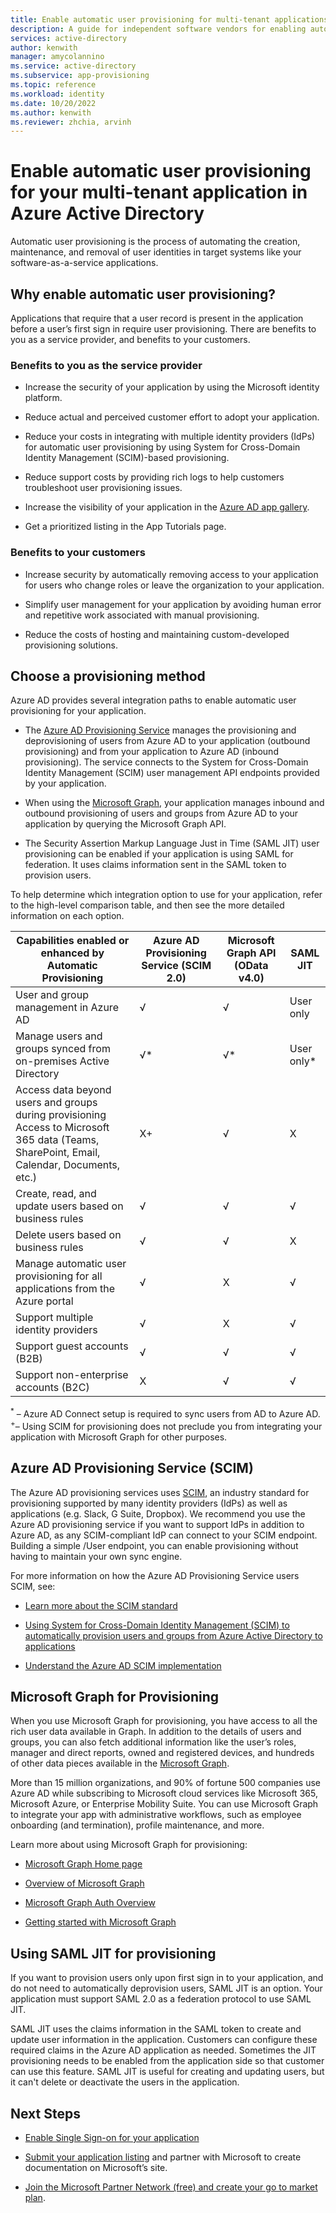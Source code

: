 ```yaml
---
title: Enable automatic user provisioning for multi-tenant applications in Azure Active Directory
description: A guide for independent software vendors for enabling automated provisioning in Azure Active Directory
services: active-directory
author: kenwith
manager: amycolannino
ms.service: active-directory
ms.subservice: app-provisioning
ms.topic: reference
ms.workload: identity
ms.date: 10/20/2022
ms.author: kenwith
ms.reviewer: zhchia, arvinh
---
```


# Enable automatic user provisioning for your multi-tenant application in Azure Active Directory

Automatic user provisioning is the process of automating the creation, maintenance, and removal of user identities in target systems like your software-as-a-service applications.

## Why enable automatic user provisioning?

Applications that require that a user record is present in the application before a user’s first sign in require user provisioning. There are benefits to you as a service provider, and benefits to your customers.

### Benefits to you as the service provider

* Increase the security of your application by using the Microsoft identity platform.

* Reduce actual and perceived customer effort to adopt your application.

* Reduce your costs in integrating with multiple identity providers (IdPs) for automatic user provisioning by using System for Cross-Domain Identity Management (SCIM)-based provisioning.

* Reduce support costs by providing rich logs to help customers troubleshoot user provisioning issues.

* Increase the visibility of your application in the [Azure AD app gallery](https://azuremarketplace.microsoft.com/marketplace/apps).

* Get a prioritized listing in the App Tutorials page.

### Benefits to your customers

* Increase security by automatically removing access to your application for users who change roles or leave the organization to your application.

* Simplify user management for your application by avoiding human error and repetitive work associated with manual provisioning.

* Reduce the costs of hosting and maintaining custom-developed provisioning solutions.

## Choose a provisioning method

Azure AD provides several integration paths to enable automatic user provisioning for your application.

* The [Azure AD Provisioning Service](../app-provisioning/user-provisioning.md) manages the provisioning and deprovisioning of users from Azure AD to your application (outbound provisioning) and from your application to Azure AD (inbound provisioning). The service connects to the System for Cross-Domain Identity Management (SCIM) user management API endpoints provided by your application.

* When using the [Microsoft Graph](/graph/), your application manages inbound and outbound provisioning of users and groups from Azure AD to your application by querying the Microsoft Graph API.

* The Security Assertion Markup Language Just in Time (SAML JIT) user provisioning can be enabled if your application is using SAML for federation. It uses claims information sent in the SAML token to provision users.

To help determine which integration option to use for your application, refer to the high-level comparison table, and then see the more detailed information on each option.

| Capabilities enabled or enhanced by Automatic Provisioning| Azure AD Provisioning Service (SCIM 2.0)| Microsoft Graph API (OData v4.0)| SAML JIT |
|---|---|---|---|
| User and group management in Azure AD| √| √| User only |
| Manage users and groups synced from on-premises Active Directory| √*| √*| User only* |
| Access data beyond users and groups during provisioning Access to Microsoft 365 data (Teams, SharePoint, Email, Calendar, Documents, etc.)| X+| √| X |
| Create, read, and update users based on business rules| √| √| √ |
| Delete users based on business rules| √| √| X |
| Manage automatic user provisioning for all applications from the Azure portal| √| X| √ |
| Support multiple identity providers| √| X| √ |
| Support guest accounts (B2B)| √| √| √ |
| Support non-enterprise accounts (B2C)| X| √| √ |

<sup>*</sup> – Azure AD Connect setup is required to sync users from AD to Azure AD.  
<sup>+</sup >– Using SCIM for provisioning does not preclude you from integrating your application with Microsoft Graph for other purposes.

## Azure AD Provisioning Service (SCIM)

The Azure AD provisioning services uses [SCIM](https://aka.ms/SCIMOverview), an industry standard for provisioning supported by many identity providers (IdPs) as well as applications (e.g. Slack, G Suite, Dropbox). We recommend you use the Azure AD provisioning service if you want to support IdPs in addition to Azure AD, as any SCIM-compliant IdP can connect to your SCIM endpoint. Building a simple /User endpoint, you can enable provisioning without having to maintain your own sync engine. 

For more information on how the Azure AD Provisioning Service users SCIM, see: 

* [Learn more about the SCIM standard](https://aka.ms/SCIMOverview)

* [Using System for Cross-Domain Identity Management (SCIM) to automatically provision users and groups from Azure Active Directory to applications](../app-provisioning/use-scim-to-provision-users-and-groups.md)

* [Understand the Azure AD SCIM implementation](../app-provisioning/use-scim-to-provision-users-and-groups.md)

## Microsoft Graph for Provisioning

When you use Microsoft Graph for provisioning, you have access to all the rich user data available in Graph. In addition to the details of users and groups, you can also fetch additional information like the user’s roles, manager and direct reports, owned and registered devices, and hundreds of other data pieces available in the [Microsoft Graph](/graph/api/overview). 

More than 15 million organizations, and 90% of fortune 500 companies use Azure AD while subscribing to Microsoft cloud services like Microsoft 365, Microsoft Azure, or Enterprise Mobility Suite. You can use Microsoft Graph to integrate your app with administrative workflows, such as employee onboarding (and termination), profile maintenance, and more. 

Learn more about using Microsoft Graph for provisioning:

* [Microsoft Graph Home page](https://developer.microsoft.com/graph)

* [Overview of Microsoft Graph](/graph/overview)

* [Microsoft Graph Auth Overview](/graph/auth/)

* [Getting started with Microsoft Graph](https://developer.microsoft.com/graph/get-started)

## Using SAML JIT for provisioning

If you want to provision users only upon first sign in to your application, and do not need to automatically deprovision users, SAML JIT is an option. Your application must support SAML 2.0 as a federation protocol to use SAML JIT.

SAML JIT uses the claims information in the SAML token to create and update user information in the application. Customers can configure these required claims in the Azure AD application as needed. Sometimes the JIT provisioning needs to be enabled from the application side so that customer can use this feature. SAML JIT is useful for creating and updating users, but it can't delete or deactivate the users in the application.

## Next Steps

* [Enable Single Sign-on for your application](../manage-apps/v2-howto-app-gallery-listing.md)

* [Submit your application listing](https://microsoft.sharepoint.com/teams/apponboarding/Apps/SitePages/Default.aspx) and partner with Microsoft to create documentation on Microsoft’s site.

* [Join the Microsoft Partner Network (free) and create your go to market plan](https://partner.microsoft.com/explore/commercial).
